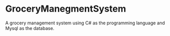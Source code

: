 # GroceryManegmentSystem
A grocery management system using C# as the programming language and Mysql as the database.

